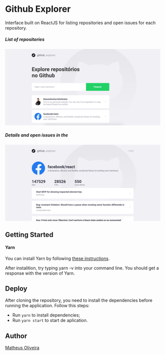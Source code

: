 # **Github Explorer**

Interface built on ReactJS for listing repositories and open issues for each repository.

##### List of repositories

![](./src/assets/dashboard.png)

##### Details and open issues in the

![](./src/assets/details.png)

## Getting Started

#### Yarn
You can install Yarn by following [these instructions](https://classic.yarnpkg.com/en/docs/getting-started).

After instalition, try typing yarn -v into your command line. You should get a response with the version of Yarn.

## Deploy

After cloning the repository, you need to install the dependencies before running the application. Follow this steps:
* Run ```yarn``` to install dependencies;
* Run ```yarn start``` to start de aplication.

## Author

[Matheus Oliveira](http://mholiveira.com/)
